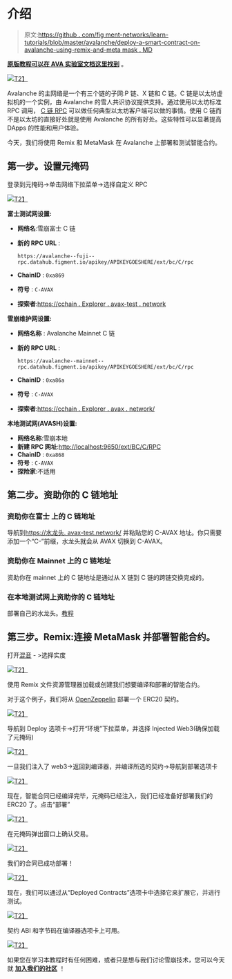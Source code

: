 # 介绍

> 原文:[https://github . com/fig ment-networks/learn-tutorials/blob/master/avalanche/deploy-a-smart-contract-on-avalanche-using-remix-and-meta mask . MD](https://github.com/figment-networks/learn-tutorials/blob/master/avalanche/deploy-a-smart-contract-on-avalanche-using-remix-and-metamask.md)

[**原版教程可以在 AVA 实验室文档这里找到**](https://docs.avax.network/build/tutorials/platform/deploy-a-smart-contract-on-avalanche-using-remix-and-metamask) 。

[![](../Images/fb1141244c2fddb167ba173d7c820280.png)T2】](https://github.com/figment-networks/learn-tutorials/raw/master/assets/image%20%2811%29.png)

Avalanche 的主网络是一个有三个链的子网:P 链、X 链和 C 链。C 链是以太坊虚拟机的一个实例，由 Avalanche 的雪人共识协议提供支持。通过使用以太坊标准 RPC 调用， [C 链 RPC](https://docs.figment.io/network-documentation/avalanche/rpc-and-rest-api) 可以做任何典型以太坊客户端可以做的事情。使用 C 链而不是以太坊的直接好处就是使用 Avalanche 的所有好处。这些特性可以显著提高 DApps 的性能和用户体验。

今天，我们将使用 Remix 和 MetaMask 在 Avalanche 上部署和测试智能合约。

## 第一步。设置元掩码

登录到元掩码->单击网络下拉菜单->选择自定义 RPC

[![](../Images/2a0c7e3531b7e406ee6f5402a755205f.png)T2】](https://github.com/figment-networks/learn-tutorials/raw/master/assets/image%20%2812%29.png)

**富士测试网设置:**

*   **网络名**:雪崩富士 C 链

*   **新的 RPC URL** :

    `https://avalanche--fuji--rpc.datahub.figment.io/apikey/APIKEYGOESHERE/ext/bc/C/rpc`

*   **ChainID** : `0xa869`

*   **符号** : `C-AVAX`

*   **探索者**:[https://cchain . Explorer . avax-test . network](https://cchain.explorer.avax-test.network/)

**雪崩维护网设置:**

*   **网络名称** : Avalanche Mainnet C 链

*   **新的 RPC URL** :

    `https://avalanche--mainnet--rpc.datahub.figment.io/apikey/APIKEYGOESHERE/ext/bc/C/rpc`

*   **ChainID** : `0xa86a`

*   **符号** : `C-AVAX`

*   **探索者**:[https://cchain . Explorer . avax . network/](https://cchain.explorer.avax.network/)

**本地测试网(AVASH)设置:**

*   **网络名称**:雪崩本地
*   **新建 RPC 网址**:[http://localhost:9650/ext/BC/C/RPC](http://localhost:9650/ext/bc/C/rpc)
*   **ChainID** : `0xa868`
*   **符号** : `C-AVAX`
*   **探险家**:不适用

## 第二步。资助你的 C 链地址

### **资助你在富士** 上的 C 链地址

导航到[https://水龙头. avax-test.network/](https://faucet.avax-test.network/) 并粘贴您的 C-AVAX 地址。你只需要添加一个“C-”前缀，水龙头就会从 AVAX 切换到 C-AVAX。

### 资助你在 Mainnet 上的 C 链地址

资助你在 mainnet 上的 C 链地址是通过从 X 链到 C 链的跨链交换完成的。

### 在本地测试网上资助你的 C 链地址

部署自己的水龙头。[教程](https://medium.com/avalabs/the-ava-platform-tools-pt-2-the-ava-faucet-48f28da57146)

## 第三步。Remix:连接 MetaMask 并部署智能合约。

打开[混音](https://remix.ethereum.org/) - >选择实度

[![](../Images/589895619bccf303f11cfcb1b4194c64.png)T2】](https://github.com/figment-networks/learn-tutorials/raw/master/assets/image%20%2810%29.png)

使用 Remix 文件资源管理器加载或创建我们想要编译和部署的智能合约。

对于这个例子，我们将从 [OpenZeppelin](https://openzeppelin.com/contracts) 部署一个 ERC20 契约。

[![](../Images/8c482c278caa7a2a54ccdc13be598d0f.png)T2】](https://github.com/figment-networks/learn-tutorials/raw/master/assets/image%20%2814%29.png)

导航到 Deploy 选项卡->打开“环境”下拉菜单，并选择 Injected Web3(确保加载了元掩码)

[![](../Images/c209c529c0115ae2fa9e64fe87195e2c.png)T2】](https://github.com/figment-networks/learn-tutorials/raw/master/assets/image%20%287%29.png)

一旦我们注入了 web3->返回到编译器，并编译所选的契约->导航到部署选项卡

[![](../Images/4065ba66e1d049c950e2f932f91c49e5.png)T2】](https://github.com/figment-networks/learn-tutorials/raw/master/assets/image%20%2815%29.png)

现在，智能合同已经编译完毕，元掩码已经注入，我们已经准备好部署我们的 ERC20 了。点击“部署”

[![](../Images/c5f4f862cbb6d7857c9ed0525179ac30.png)T2】](https://github.com/figment-networks/learn-tutorials/raw/master/assets/image%20%284%29.png)

在元掩码弹出窗口上确认交易。

[![](../Images/44e9816faf93da408cf1cb1b582858be.png)T2】](https://github.com/figment-networks/learn-tutorials/raw/master/assets/image%20%2816%29.png)

我们的合同已成功部署！

[![](../Images/c1223a6749b6a453b56e2c75e070d5e8.png)T2】](https://github.com/figment-networks/learn-tutorials/raw/master/assets/image%20%289%29.png)

现在，我们可以通过从“Deployed Contracts”选项卡中选择它来扩展它，并进行测试。

[![](../Images/77251da75d419b42083395553bf502e3.png)T2】](https://github.com/figment-networks/learn-tutorials/raw/master/assets/image%20%285%29.png)

契约 ABI 和字节码在编译器选项卡上可用。

[![](../Images/73aaba64decd9330ea9b10378028a865.png)T2】](https://github.com/figment-networks/learn-tutorials/raw/master/assets/image%20%2813%29.png)

如果您在学习本教程时有任何困难，或者只是想与我们讨论雪崩技术，您可以今天就 [**加入我们的社区**](https://discord.gg/fszyM7K) ！